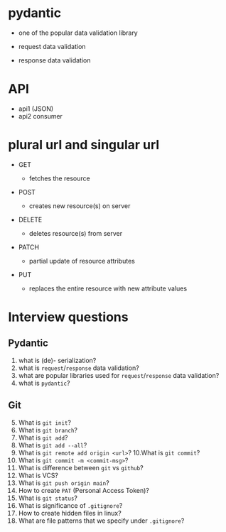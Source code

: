 # pydantic

- one of the popular data validation library

- request data validation
- response data validation


# API

- api1 (JSON)
- api2        consumer

# plural url and singular url

- GET
  - fetches the resource
  
- POST
  - creates new resource(s) on server

- DELETE
  - deletes resource(s) from server

- PATCH
  - partial update of resource attributes

- PUT
  - replaces the entire resource with new attribute values


# Interview questions

Pydantic
--------------
1. what is (de)- serialization?
2. what is `request`/`response` data validation?
3. what are popular libraries used for `request`/`response` data validation?
4. what is `pydantic`?


Git
----
5. What is `git init`?
6. What is `git branch`?
7. What is `git add`?
8. What is `git add --all`?
9. What is `git remote add origin <url>`?
10.What is  `git commit`?
10. What is `git commit -m <commit-msg>`?
11. What is difference between `git` vs `github`?
12. What is  VCS?
13. What is `git push origin main`?
14. How to create `PAT` (Personal Access Token)?
15. What is `git status`?
16. What is significance of `.gitignore`?
17. How to create hidden files in linux?
18. What are file patterns that we specify under  `.gitignore`?
 
